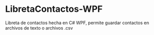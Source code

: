# LibretaContactos-WPF
Libreta de contactos hecha en C# WPF, permite guardar contactos en archivos de texto o archivos .csv
